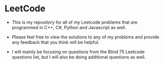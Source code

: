 # LeetCode
- This is my repository for all of my Leetcode problems that are programmed in C++, C#, Python and Javascript as well.

- Please feel free to view the solutions to any of my problems and provide any feedback that you think will be helpful.

- I will mainly be focusing on questions from the Blind 75 Leetcode questions list, but I will also be doing additional questions as well.
